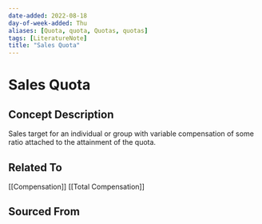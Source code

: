 ```yaml
---
date-added: 2022-08-18
day-of-week-added: Thu
aliases: [Quota, quota, Quotas, quotas]
tags: [LiteratureNote]
title: "Sales Quota"
---
```


# Sales Quota

## Concept Description
Sales target for an individual or group with variable compensation of some ratio attached to the attainment of the quota.



## Related To
[[Compensation]]
[[Total Compensation]]


## Sourced From


